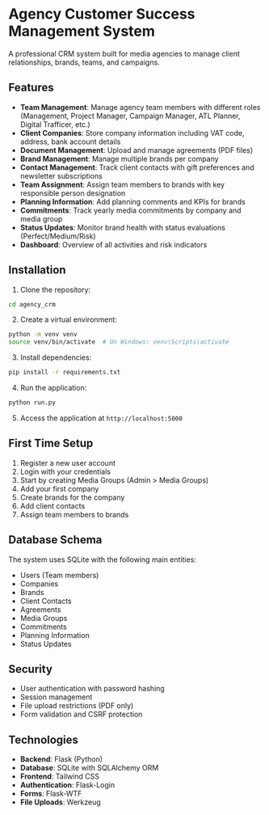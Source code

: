 # Agency Customer Success Management System

A professional CRM system built for media agencies to manage client relationships, brands, teams, and campaigns.

## Features

- **Team Management**: Manage agency team members with different roles (Management, Project Manager, Campaign Manager, ATL Planner, Digital Trafficer, etc.)
- **Client Companies**: Store company information including VAT code, address, bank account details
- **Document Management**: Upload and manage agreements (PDF files)
- **Brand Management**: Manage multiple brands per company
- **Contact Management**: Track client contacts with gift preferences and newsletter subscriptions
- **Team Assignment**: Assign team members to brands with key responsible person designation
- **Planning Information**: Add planning comments and KPIs for brands
- **Commitments**: Track yearly media commitments by company and media group
- **Status Updates**: Monitor brand health with status evaluations (Perfect/Medium/Risk)
- **Dashboard**: Overview of all activities and risk indicators

## Installation

1. Clone the repository:
```bash
cd agency_crm
```

2. Create a virtual environment:
```bash
python -m venv venv
source venv/bin/activate  # On Windows: venv\Scripts\activate
```

3. Install dependencies:
```bash
pip install -r requirements.txt
```

4. Run the application:
```bash
python run.py
```

5. Access the application at `http://localhost:5000`

## First Time Setup

1. Register a new user account
2. Login with your credentials
3. Start by creating Media Groups (Admin > Media Groups)
4. Add your first company
5. Create brands for the company
6. Add client contacts
7. Assign team members to brands

## Database Schema

The system uses SQLite with the following main entities:
- Users (Team members)
- Companies
- Brands
- Client Contacts
- Agreements
- Media Groups
- Commitments
- Planning Information
- Status Updates

## Security

- User authentication with password hashing
- Session management
- File upload restrictions (PDF only)
- Form validation and CSRF protection

## Technologies

- **Backend**: Flask (Python)
- **Database**: SQLite with SQLAlchemy ORM
- **Frontend**: Tailwind CSS
- **Authentication**: Flask-Login
- **Forms**: Flask-WTF
- **File Uploads**: Werkzeug